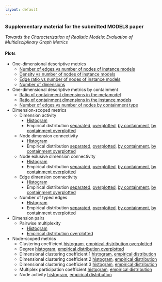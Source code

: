 ```yaml
---
layout: default
---
```


### Supplementary material for the submitted MODELS paper 
_Towards the Characterization of Realistic Models: Evaluation of Multidisciplinary Graph Metrics_

#### Plots

* One-dimensional descriptive metrics
  * [Number of edges vs number of nodes of instance models](diagrams/general/nodes_vs_edges.pdf)
  * [Density vs number of nodes of instance models](diagrams/general/nodes_vs_density.pdf)
  * [Edge ratio vs number of nodes of instance models](diagrams/general/nodes_vs_edgeratio.pdf)
  * [Number of dimensions](diagrams/general/numberofdimensions.pdf)
* One-dimensional descriptive metrics by containment
  * [Ratio of containment dimensions in the metamodel](diagrams/general/ContainmentEdgeTypes.pdf)
  * [Ratio of containment dimensions in the instance models](diagrams/general/ratio_of_containment_edges.pdf)
  * [Number of edges vs number of nodes by containment type](diagrams/general/SumOfEdges.pdf)
* Dimension-scoped metrics
  * Dimension activity
    * [Histogram](diagrams/edge_scoped_metrics/DimensionActivity_histogram.pdf)
    *  Empirical distribution [separated](diagrams/edge_scoped_metrics/DimensionActivity_ecdf.pdf), [overplotted](diagrams/edge_scoped_metrics/DimensionActivity_ecdf_oneside.pdf), [by containment](diagrams/edge_scoped_metrics/DimensionActivity_ecdf_containment.pdf), [by containment overplotted](diagrams/edge_scoped_metrics/DimensionActivity_ecdf_containment_oneside.pdf)
  * Node dimension connectivity
    * [Histogram](diagrams/edge_scoped_metrics/NodeDimensionConnectivity_histogram.pdf)
    *  Empirical distribution [separated](diagrams/edge_scoped_metrics/NodeDimensionConnectivity_ecdf.pdf), [overplotted](diagrams/edge_scoped_metrics/NodeDimensionConnectivity_ecdf_oneside.pdf), [by containment](diagrams/edge_scoped_metrics/NodeDimensionConnectivity_ecdf_containment.pdf), [by containment overplotted](diagrams/edge_scoped_metrics/NodeDimensionConnectivity_ecdf_containment_oneside.pdf)
  * Node exlusive dimension connectivity
    * [Histogram](diagrams/edge_scoped_metrics/NodeExclusiveDimensionConnectivity_histogram.pdf)
    *  Empirical distribution [separated](diagrams/edge_scoped_metrics/NodeExclusiveDimensionConnectivity_ecdf.pdf), [overplotted](diagrams/edge_scoped_metrics/NodeExclusiveDimensionConnectivity_ecdf_oneside.pdf), [by containment](diagrams/edge_scoped_metrics/NodeExclusiveDimensionConnectivity_ecdf_containment.pdf), [by containment overplotted](diagrams/edge_scoped_metrics/NodeExclusiveDimensionConnectivity_ecdf_containment_oneside.pdf)
  * Edge dimension connectivity
    * [Histogram](diagrams/edge_scoped_metrics/EdgeDimensionConnectivity_histogram.pdf)
    *  Empirical distribution [separated](diagrams/edge_scoped_metrics/EdgeDimensionConnectivity_ecdf.pdf), [overplotted](diagrams/edge_scoped_metrics/EdgeDimensionConnectivity_ecdf_oneside.pdf), [by containment](diagrams/edge_scoped_metrics/EdgeDimensionConnectivity_ecdf_containment.pdf), [by containment overplotted](diagrams/edge_scoped_metrics/EdgeDimensionConnectivity_ecdf_containment_oneside.pdf)
  * Number of typed edges
    * [Histogram](diagrams/edge_scoped_metrics/NumberOfTypedEdges_histogram.pdf)
    *  Empirical distribution [separated](diagrams/edge_scoped_metrics/NumberOfTypedEdges_ecdf.pdf), [overplotted](diagrams/edge_scoped_metrics/NumberOfTypedEdges_ecdf_oneside.pdf), [by containment](diagrams/edge_scoped_metrics/NumberOfTypedEdges_ecdf_containment.pdf), [by containment overplotted](diagrams/edge_scoped_metrics/NumberOfTypedEdges_ecdf_containment_oneside.pdf)
* Dimension pairs
  * Pairwise multiplexity
    * [Histogram](diagrams/edge_edge/PairwiseMultiplexity.pdf)
    * [Empirical distribution overplotted](diagrams/edge_edge/PairwiseMultiplexity_ecdf.pdf)
* Node-scoped metrics
  * Clustering coefficient [histogram](diagrams/node_scoped_metrics/ClusteringCoefficientList.pdf), [empirical distribution overplotted](diagrams/node_scoped_metrics/ClusteringCoefficientList_ecdf.pdf)
  * Degree [histogram](diagrams/node_scoped_metrics/DegreetList.pdf), [empirical distribution overplotted](diagrams/node_scoped_metrics/DegreeList_ecdf.pdf)
  * Dimensional clustering coefficient 1 [histogram](diagrams/node_scoped_metrics/DimensionalClusteringCoefficientDef1.pdf), [empirical distribution](diagrams/node_scoped_metrics/DimensionalClusteringCoefficientDef1_ecdf.pdf)
  * Dimensional clustering coefficient 2 [histogram](diagrams/node_scoped_metrics/DimensionalClusteringCoefficientDef2.pdf), [empirical distribution](diagrams/node_scoped_metrics/DimensionalClusteringCoefficientDef2_ecdf.pdf)
  * Dimensional clustering coefficient 3 [histogram](diagrams/node_scoped_metrics/DimensionalClusteringCoefficientDef3.pdf), [empirical distribution](diagrams/node_scoped_metrics/DimensionalClusteringCoefficientDef3_ecdf.pdf)
  * Multiplex participation coefficient [histogram](diagrams/node_scoped_metrics/MultiplexParticipationCoefficient.pdf), [empirical distribution](diagrams/node_scoped_metrics/MultiplexParticipationCoefficient_ecdf.pdf)
  * Node activity [histogram](diagrams/node_scoped_metrics/NodeActivityList.pdf), [empirical distribution](diagrams/node_scoped_metrics/NodeActivityList_ecdf.pdf)
